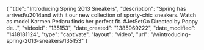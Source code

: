{
    "title": "Introducing Spring 2013 Sneakers",
    "description": "Spring has arrived\u2014and with it our new collection of sporty-chic sneakers. Watch as model Karmen Pedaru finds her perfect fit. #JetSetGo Directed by Poppy de...",
    "videoid": "135153",
    "date_created": "1385969222",
    "date_modified": "1418181124",
    "type": "captivate",
    "layout": "video",
    "url": "\/v\/introducing-spring-2013-sneakers\/135153"
}